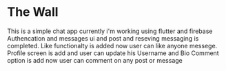 # The Wall 
This is a simple chat app currently i'm working using flutter and firebase Authencation and messages ui and post and reseving messaging is completed.
Like functionalty is added now user can like anyone messege.
Profile screen is add and user can update his Username and Bio
Comment option is add now user can comment on any post or message 